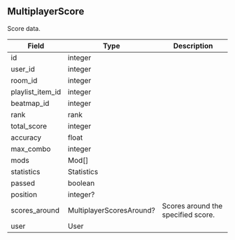## MultiplayerScore

Score data.

Field            | Type                     | Description
-----------------|--------------------------|-------------------
id               | integer                  |  |
user_id          | integer                  |  |
room_id          | integer                  |  |
playlist_item_id | integer                  |  |
beatmap_id       | integer                  |  |
rank             | rank                     |  |
total_score      | integer                  |  |
accuracy         | float                    |  |
max_combo        | integer                  |  |
mods             | Mod[]                    |  |
statistics       | Statistics               |  |
passed           | boolean                  |  |
position         | integer?                 |  |
scores_around    | MultiplayerScoresAround? | Scores around the specified score.
user             | User                     |  |
